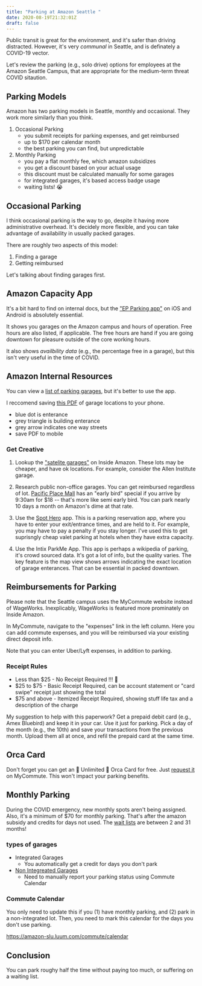 ```yaml
---
title: "Parking at Amazon Seattle "
date: 2020-08-19T21:32:01Z
draft: false
---
```


Public transit is great for the environment, and it's safer than driving distracted. However, it's very *communal* in Seattle, and is definately a COVID-19 vector.

Let's review the parking (e.g., solo drive) options for employees at the Amazon Seattle Campus, that are appropriate for the medium-term threat COVID sitaution. 

## Parking Models
Amazon has two parking models in Seattle, monthly and occasional. They work more similarly than you think.

1. Occasional Parking
    - you submit receipts for parking expenses, and get reimbursed
    - up to $170 per calendar month
    - the best parking you can find, but unpredictable
2. Monthly Parking
    - you pay a flat monthly fee, which amazon subsidizes 
    - you get a discount based on your actual usage
    - this discount must be calculated manually for some garages
    - for integrated garages, it's based access badge usage 
    - waiting lists! 😭

## Occasional Parking
I think occasional parking is the way to go, despite it having more administrative overhead. It's decidely more flexible, and you can take advantage of availability in usually packed garages. 

There are roughly two aspects of this model:
1. Finding a garage
2. Getting reimbursed

Let's talking about finding garages first. 

## Amazon Capacity App

It's a bit hard to find on internal docs, but the ["EP Parking app"](https://amazon-slu.luum.com/commute/content/parking/parking-resources-and-faqs/epfinder-parking-app) on iOS and Android is absolutely essential.

It shows you garages on the Amazon campus and hours of operation. Free hours are also listed, if applicable. The free hours are hand if you are going downtown for pleasure outside of the core working hours. 

It also shows *availbility data* (e.g., the percentage free in a garage), but this isn't very useful in the time of COVID. 

## Amazon Internal Resources

You can view a [list of parking garages](https://amazon-slu.luum.com/commute/content/parking/slu-parking-garages), but it's better to use the app. 

I reccomend saving [this PDF](https://amazon-slu.luum.com/commute/content/parking/seattle-campus-parking-neighborhood-map) of garage locations to your phone. 
- blue dot is enterance
- grey triangle is building enterance
- grey arrow indicates one way streets
- save PDF to mobile

### Get Creative 

1. Lookup the ["satelite garages"](https://amazon-slu.luum.com/commute/content/parking/satellite-parking) on Inside Amazon. These lots may be cheaper, and have ok locations. For example, consider the Allen Institute garage. 

2. Research public non-office garages. You can get reimbursed regardless of lot. [Pacific Place Mall](https://www.pacificplaceseattle.com/directions-and-parking/) has an "early bird" special if you arrive by 9:30am for $18 -- that's more like semi early bird. You can park nearly 10 days a month on Amazon's dime at that rate. 

3. Use the [Spot Hero](https://spothero.com/parking) app. This is a parking reservation app, where you have to enter your exit/entrance times, and are held to it. For example, you may have to pay a penalty if you stay longer. I've used this to get suprisngly cheap valet parking at hotels when they have extra capacity. 

4. Use the Intix ParkMe App. This app is perhaps a wikipedia of parking, it's crowd sourced data. It's got a lot of info, but the quality varies. The key feature is the map view shows arrows indicating the exact location of garage enterances. That can be essential in packed downtown. 

## Reimbursements for Parking

Please note that the Seattle campus uses the MyCommute website instead of WageWorks. Inexplicably, WageWorks is featured more prominately on Inside Amazon. 

In MyCommute, navigate to the "expenses" link in the left column. Here you can add commute expenses, and you will be reimbursed via your existing direct deposit info. 

Note that you can enter Uber/Lyft expenses, in addition to parking. 

### Receipt Rules

- Less than $25 - No Receipt Required !!! 🥳
- $25 to $75 - Basic Receipt Required, can be account statement or "card swipe" receipt just showing the total
- $75 and above - Itemized Receipt Required, showing stuff life tax and a description of the charge

My suggestion to help with this paperwork? Get a prepaid debit card (e.g., Amex Bluebird) and keep it in your car. Use it just for parking. Pick a day of the month (e.g., the 10th) and save your transactions from the previous month. Upload them all at once, and refil the prepaid card at the same time. 

## Orca Card
Don't forget you can get an 🎉 Unlimited 🎉 Orca Card for free. Just [request it](https://amazon-slu.luum.com/accounts/transitcards) on MyCommute. This won't impact your parking benefits. 

## Monthly Parking
During the COVID emergency, new monthly spots aren't being assigned. Also, it's a minimum of $70 for monthly parking. That's after the amazon subsidy and credits for days not used. The [wait lists](https://amazon-slu.luum.com/commute/content/parking/permanent-parking-wait-time) are between 2 and 31 months!

### types of garages
- Integrated Garages
    - You automatically get a credit for days you don't park
- [Non Integreated Garages](https://amazon-slu.luum.com/commute/content/parking/slu-parking-garages/integration-status)
    - Need to manually report your parking status using Commute Calendar

### Commute Calendar

You only need to update this if you (1) have monthly parking, and (2) park in a non-integrated lot. Then, you need to mark this calendar for the days you don't use parking. 

https://amazon-slu.luum.com/commute/calendar

## Conclusion

You can park roughy half the time without paying too much, or suffering on a waiting list. 